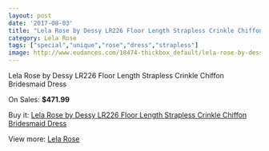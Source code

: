 ```yaml
---
layout: post
date: '2017-08-03'
title: "Lela Rose by Dessy LR226 Floor Length Strapless Crinkle Chiffon Bridesmaid Dress"
category: Lela Rose
tags: ["special","unique","rose","dress","strapless"]
image: http://www.eudances.com/18474-thickbox_default/lela-rose-by-dessy-lr226-floor-length-strapless-crinkle-chiffon-bridesmaid-dress.jpg
---
```

Lela Rose by Dessy LR226 Floor Length Strapless Crinkle Chiffon Bridesmaid Dress

On Sales: **$471.99**
<a href="https://www.eudances.com/en/lela-rose/5453-lela-rose-by-dessy-lr226-floor-length-strapless-crinkle-chiffon-bridesmaid-dress.html"><amp-img layout="responsive" width="600" height="600" src="//www.eudances.com/18474-thickbox_default/lela-rose-by-dessy-lr226-floor-length-strapless-crinkle-chiffon-bridesmaid-dress.jpg" alt="Lela Rose by Dessy LR226 Floor Length Strapless Crinkle Chiffon Bridesmaid Dress 0" /></a>
<a href="https://www.eudances.com/en/lela-rose/5453-lela-rose-by-dessy-lr226-floor-length-strapless-crinkle-chiffon-bridesmaid-dress.html"><amp-img layout="responsive" width="600" height="600" src="//www.eudances.com/18475-thickbox_default/lela-rose-by-dessy-lr226-floor-length-strapless-crinkle-chiffon-bridesmaid-dress.jpg" alt="Lela Rose by Dessy LR226 Floor Length Strapless Crinkle Chiffon Bridesmaid Dress 1" /></a>

Buy it: [Lela Rose by Dessy LR226 Floor Length Strapless Crinkle Chiffon Bridesmaid Dress](https://www.eudances.com/en/lela-rose/5453-lela-rose-by-dessy-lr226-floor-length-strapless-crinkle-chiffon-bridesmaid-dress.html "Lela Rose by Dessy LR226 Floor Length Strapless Crinkle Chiffon Bridesmaid Dress")

View more: [Lela Rose](https://www.eudances.com/en/96-lela-rose "Lela Rose")